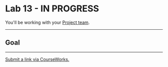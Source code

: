 # Lab 13 - IN PROGRESS

You'll be working with your [Project team](../docs/project_teams.csv).

---

## Goal

---

[Submit a link via CourseWorks.](https://courseworks2.columbia.edu/courses/210480/assignments)
